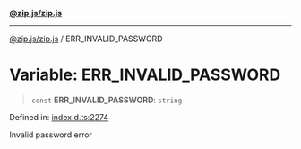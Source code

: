 [**@zip.js/zip.js**](../README.md)

***

[@zip.js/zip.js](../globals.md) / ERR\_INVALID\_PASSWORD

# Variable: ERR\_INVALID\_PASSWORD

> `const` **ERR\_INVALID\_PASSWORD**: `string`

Defined in: [index.d.ts:2274](https://github.com/gildas-lormeau/zip.js/blob/0ff014cd43c06ee35ed26f2c2f89837d8f86c870/index.d.ts#L2274)

Invalid password error
